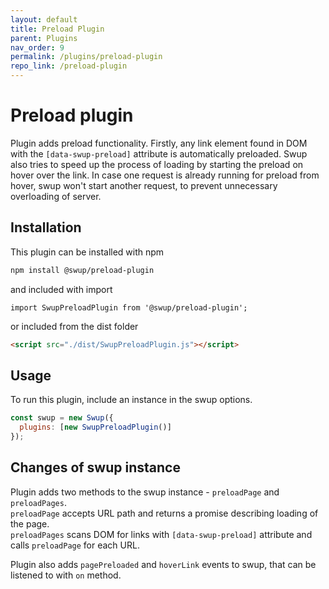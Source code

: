 ```yaml
---
layout: default
title: Preload Plugin
parent: Plugins
nav_order: 9
permalink: /plugins/preload-plugin
repo_link: /preload-plugin
---
```


# Preload plugin
Plugin adds preload functionality. Firstly, any link element found in DOM with the `[data-swup-preload]` attribute is automatically preloaded. 
Swup also tries to speed up the process of loading by starting the preload on hover over the link. 
In case one request is already running for preload from hover, swup won't start another request, to prevent unnecessary overloading of server.  

## Installation
This plugin can be installed with npm

```bash
npm install @swup/preload-plugin
```

and included with import

```shell
import SwupPreloadPlugin from '@swup/preload-plugin';
```

or included from the dist folder

```html
<script src="./dist/SwupPreloadPlugin.js"></script>
```

## Usage

To run this plugin, include an instance in the swup options.

```javascript
const swup = new Swup({
  plugins: [new SwupPreloadPlugin()]
});
```

## Changes of swup instance
Plugin adds two methods to the swup instance - `preloadPage` and `preloadPages`.   
`preloadPage` accepts URL path and returns a promise describing loading of the page.   
`preloadPages` scans DOM for links with `[data-swup-preload]` attribute and calls `preloadPage` for each URL. 

Plugin also adds `pagePreloaded` and `hoverLink` events to swup, that can be listened to with `on` method. 
 
